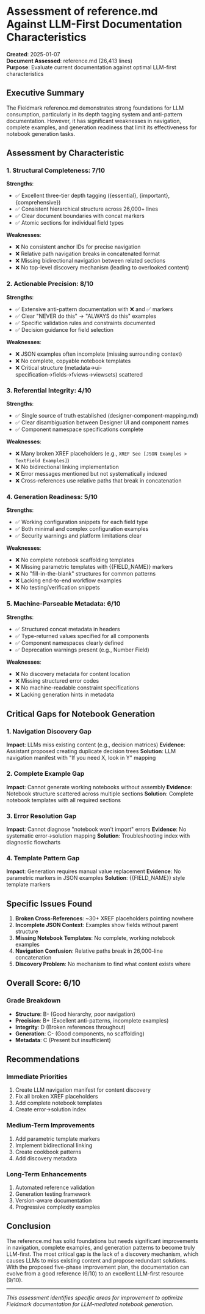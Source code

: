 # Assessment of reference.md Against LLM-First Documentation Characteristics

**Created**: 2025-01-07  
**Document Assessed**: reference.md (26,413 lines)  
**Purpose**: Evaluate current documentation against optimal LLM-first characteristics

## Executive Summary

The Fieldmark reference.md demonstrates strong foundations for LLM consumption, particularly in its depth tagging system and anti-pattern documentation. However, it has significant weaknesses in navigation, complete examples, and generation readiness that limit its effectiveness for notebook generation tasks.

## Assessment by Characteristic

### 1. Structural Completeness: **7/10**

**Strengths**:
- ✅ Excellent three-tier depth tagging ({essential}, {important}, {comprehensive})
- ✅ Consistent hierarchical structure across 26,000+ lines
- ✅ Clear document boundaries with concat markers
- ✅ Atomic sections for individual field types

**Weaknesses**:
- ❌ No consistent anchor IDs for precise navigation
- ❌ Relative path navigation breaks in concatenated format
- ❌ Missing bidirectional navigation between related sections
- ❌ No top-level discovery mechanism (leading to overlooked content)

### 2. Actionable Precision: **8/10**

**Strengths**:
- ✅ Extensive anti-pattern documentation with ❌ and ✅ markers
- ✅ Clear "NEVER do this" → "ALWAYS do this" examples
- ✅ Specific validation rules and constraints documented
- ✅ Decision guidance for field selection

**Weaknesses**:
- ❌ JSON examples often incomplete (missing surrounding context)
- ❌ No complete, copyable notebook templates
- ❌ Critical structure (metadata→ui-specification→fields→fviews→viewsets) scattered

### 3. Referential Integrity: **4/10**

**Strengths**:
- ✅ Single source of truth established (designer-component-mapping.md)
- ✅ Clear disambiguation between Designer UI and component names
- ✅ Component namespace specifications complete

**Weaknesses**:
- ❌ Many broken XREF placeholders (e.g., `XREF See [JSON Examples > TextField Examples]`)
- ❌ No bidirectional linking implementation
- ❌ Error messages mentioned but not systematically indexed
- ❌ Cross-references use relative paths that break in concatenation

### 4. Generation Readiness: **5/10**

**Strengths**:
- ✅ Working configuration snippets for each field type
- ✅ Both minimal and complex configuration examples
- ✅ Security warnings and platform limitations clear

**Weaknesses**:
- ❌ No complete notebook scaffolding templates
- ❌ Missing parametric templates with {{FIELD_NAME}} markers
- ❌ No "fill-in-the-blank" structures for common patterns
- ❌ Lacking end-to-end workflow examples
- ❌ No testing/verification snippets

### 5. Machine-Parseable Metadata: **6/10**

**Strengths**:
- ✅ Structured concat metadata in headers
- ✅ Type-returned values specified for all components
- ✅ Component namespaces clearly defined
- ✅ Deprecation warnings present (e.g., Number Field)

**Weaknesses**:
- ❌ No discovery metadata for content location
- ❌ Missing structured error codes
- ❌ No machine-readable constraint specifications
- ❌ Lacking generation hints in metadata

## Critical Gaps for Notebook Generation

### 1. Navigation Discovery Gap
**Impact**: LLMs miss existing content (e.g., decision matrices)
**Evidence**: Assistant proposed creating duplicate decision trees
**Solution**: LLM navigation manifest with "If you need X, look in Y" mapping

### 2. Complete Example Gap
**Impact**: Cannot generate working notebooks without assembly
**Evidence**: Notebook structure scattered across multiple sections
**Solution**: Complete notebook templates with all required sections

### 3. Error Resolution Gap
**Impact**: Cannot diagnose "notebook won't import" errors
**Evidence**: No systematic error→solution mapping
**Solution**: Troubleshooting index with diagnostic flowcharts

### 4. Template Pattern Gap
**Impact**: Generation requires manual value replacement
**Evidence**: No parametric markers in JSON examples
**Solution**: {{FIELD_NAME}} style template markers

## Specific Issues Found

1. **Broken Cross-References**: ~30+ XREF placeholders pointing nowhere
2. **Incomplete JSON Context**: Examples show fields without parent structure
3. **Missing Notebook Templates**: No complete, working notebook examples
4. **Navigation Confusion**: Relative paths break in 26,000-line concatenation
5. **Discovery Problem**: No mechanism to find what content exists where

## Overall Score: 6/10

### Grade Breakdown
- **Structure**: B- (Good hierarchy, poor navigation)
- **Precision**: B+ (Excellent anti-patterns, incomplete examples)  
- **Integrity**: D (Broken references throughout)
- **Generation**: C- (Good components, no scaffolding)
- **Metadata**: C (Present but insufficient)

## Recommendations

### Immediate Priorities
1. Create LLM navigation manifest for content discovery
2. Fix all broken XREF placeholders
3. Add complete notebook templates
4. Create error→solution index

### Medium-Term Improvements
1. Add parametric template markers
2. Implement bidirectional linking
3. Create cookbook patterns
4. Add discovery metadata

### Long-Term Enhancements
1. Automated reference validation
2. Generation testing framework
3. Version-aware documentation
4. Progressive complexity examples

## Conclusion

The reference.md has solid foundations but needs significant improvements in navigation, complete examples, and generation patterns to become truly LLM-first. The most critical gap is the lack of a discovery mechanism, which causes LLMs to miss existing content and propose redundant solutions. With the proposed five-phase improvement plan, the documentation can evolve from a good reference (6/10) to an excellent LLM-first resource (9/10).

---

*This assessment identifies specific areas for improvement to optimize Fieldmark documentation for LLM-mediated notebook generation.*